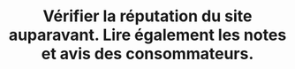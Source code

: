 ---
categories: category-b2NrlcXR_BqRhZ9FigQAW
definitions:
- definition-aZMJpI4a7Ewl0RQ7UZg5H
risk: Se retrouver sur un site non officiel et lui transmettre ses coordonnées bancaires,
  dont il va en faire un usage frauduleux.
title: Vérifier la réputation du site auparavant. Lire également les notes et avis
  des consommateurs.
uuid: good-practice-Man2ad3UvXNORDVodm96j
visibleInCms: true
vulnerability: Effectuer un achat sur les boutiques en ligne dans la précipitation
  pour bénéficier de promotions alléchantes.
---
